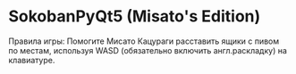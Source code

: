 # SokobanPyQt5 (Misato's Edition)
Правила игры: 
Помогите Мисато Кацураги расставить ящики с пивом по местам, используя WASD (обязательно включить англ.раскладку) на клавиатуре.

